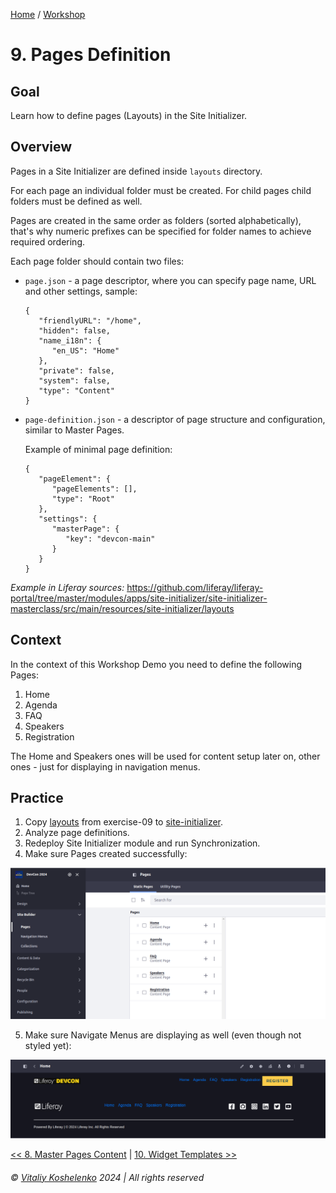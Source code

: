 [Home](../../../README.md) / [Workshop](../README.md) 

# 9. Pages Definition

## Goal 

Learn how to define pages (Layouts) in the Site Initializer.

## Overview

Pages in a Site Initializer are defined inside `layouts` directory. 

For each page an individual folder must be created. For child pages child folders must be defined as well.

Pages are created in the same order as folders (sorted alphabetically), that's why numeric prefixes can be specified for folder names to achieve required ordering.

Each page folder should contain two files:
- `page.json` - a page descriptor, where you can specify page name, URL and other settings, sample:

      {
         "friendlyURL": "/home",
         "hidden": false,
         "name_i18n": {
            "en_US": "Home"
         },
         "private": false,
         "system": false,
         "type": "Content"
      }

- `page-definition.json` - a descriptor of page structure and configuration, similar to Master Pages.

    Example of minimal page definition: 

      {
         "pageElement": {
            "pageElements": [],
            "type": "Root"
         },
         "settings": {
            "masterPage": {
               "key": "devcon-main"
            }
         }
      }

_Example in Liferay sources:_ https://github.com/liferay/liferay-portal/tree/master/modules/apps/site-initializer/site-initializer-masterclass/src/main/resources/site-initializer/layouts

## Context

In the context of this Workshop Demo you need to define the following Pages:
1. Home
2. Agenda
3. FAQ
4. Speakers
5. Registration

The Home and Speakers ones will be used for content setup later on, other ones - just for displaying in navigation menus. 

## Practice

1. Copy [layouts](../../../exercises/exercise-09/layouts) from exercise-09 to [site-initializer](../../../modules/devcon-site-initializer/src/main/resources/site-initializer).
2. Analyze page definitions.
3. Redeploy Site Initializer module and run Synchronization.
4. Make sure Pages created successfully:

  ![01.png](images/01.png)

5. Make sure Navigate Menus are displaying as well (even though not styled yet):

  ![02.png](images/02.png)


[<< 8. Master Pages Content](../08-master-pages-content/README.md) | [10. Widget Templates >>](../10-widget-templates/README.md)

###### © [Vitaliy Koshelenko](https://www.linkedin.com/in/vitaliy-koshelenko) 2024 | All rights reserved